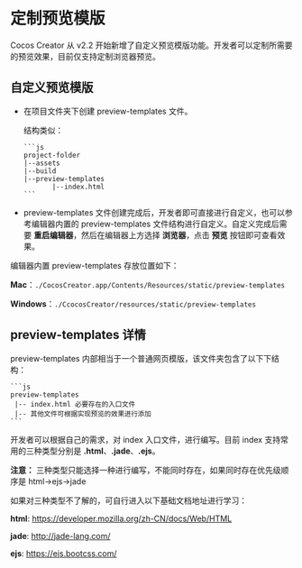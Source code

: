 # 定制预览模版

Cocos Creator 从 v2.2 开始新增了自定义预览模版功能。开发者可以定制所需要的预览效果，目前仅支持定制浏览器预览。

## 自定义预览模版

- 在项目文件夹下创建 preview-templates 文件。

    结构类似：

      ```js
      project-folder
      |--assets
      |--build
      |--preview-templates
             |--index.html
      ```

- preview-templates 文件创建完成后，开发者即可直接进行自定义，也可以参考编辑器内置的 preview-templates 文件结构进行自定义。自定义完成后需要 **重启编辑器**，然后在编辑器上方选择 **浏览器**，点击 **预览** 按钮即可查看效果。

编辑器内置 preview-templates 存放位置如下：

**Mac**：`./CocosCreator.app/Contents/Resources/static/preview-templates`

**Windows**：`./CcocosCreator/resources/static/preview-templates`

## preview-templates 详情

preview-templates 内部相当于一个普通网页模版，该文件夹包含了以下下结构：

    ```js
    preview-templates
     |-- index.html 必要存在的入口文件
     |-- 其他文件可根据实现预览的效果进行添加
    ```

开发者可以根据自己的需求，对 index 入口文件，进行编写。目前 index 支持常用的三种类型分别是 **.html**、**.jade**、**.ejs**。

**注意：** 三种类型只能选择一种进行编写，不能同时存在，如果同时存在优先级顺序是 html->ejs->jade

如果对三种类型不了解的，可自行进入以下基础文档地址进行学习：

**html**: https://developer.mozilla.org/zh-CN/docs/Web/HTML

**jade**: http://jade-lang.com/

**ejs**: https://ejs.bootcss.com/

